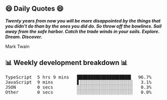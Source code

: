 ## 😄 Daily Quotes 😄

_**Twenty years from now you will be more disappointed by the things that you didn't do than by the ones you did do. So throw off the bowlines. Sail away from the safe harbor. Catch the trade winds in your sails. Explore. Dream. Discover.**_

Mark Twain



## 📊 Weekly development breakdown 📊

<pre>TypeScript  5 hrs 9 mins   ████████████████████▎  96.7%
JavaScript  9 mins         ▋░░░░░░░░░░░░░░░░░░░░   3.1%
JSON        0 secs         ░░░░░░░░░░░░░░░░░░░░░   0.3%
Other       0 secs         ░░░░░░░░░░░░░░░░░░░░░   0.0%</pre>